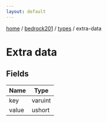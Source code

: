 ```yaml
---
layout: default
---
```


[home](/)  /  [bedrock201](/protocol/bedrock201)  /  [types](/protocol/bedrock201/types)  /  extra-data

# Extra data

## Fields

Name | Type
---|---
key | varuint
value | ushort
